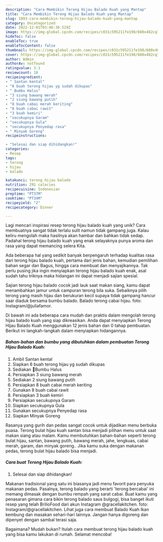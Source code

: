 ```yaml
---
description: "Cara Membikin Terong Hijau Balado Kuah yang Mantap"
title: "Cara Membikin Terong Hijau Balado Kuah yang Mantap"
slug: 1893-cara-membikin-terong-hijau-balado-kuah-yang-mantap
category: Uncategorized
date: 2022-12-01T03:46:38.519Z
image: https://img-global.cpcdn.com/recipes/c031c595211fe198/680x482cq70/terong-hijau-balado-kuah-foto-resep-utama.jpg
hideToc: false
enableToc: true
enableTocContent: false
thumbnail: https://img-global.cpcdn.com/recipes/c031c595211fe198/680x482cq70/terong-hijau-balado-kuah-foto-resep-utama.jpg
cover: https://img-global.cpcdn.com/recipes/c031c595211fe198/680x482cq70/terong-hijau-balado-kuah-foto-resep-utama.jpg
author: Admin
authorAv: notfound
ratingvalue: 3.1
reviewcount: 18
recipeingredient:
- " Santan kental"
- "6 buah terong hijau yg sudah dikupas"
- " Bumbu Halus"
- "3 siung bawang merah"
- "2 siung bawang putih"
- "8 buah cabai merah keriting"
- "8 buah cabai rawit"
- "3 buah kemiri"
- "secukupnya Garam"
- "secukupnya Gula"
- "secukupnya Penyedap rasa"
- " Minyak Goreng"
recipeinstructions:

- "Selesai dan siap dihidangkan!"
categories:
- Resep
tags:
- terong
- hijau
- balado

katakunci: terong hijau balado 
nutrition: 291 calories
recipecuisine: Indonesian
preptime: "PT37M"
cooktime: "PT34M"
recipeyield: "2"
recipecategory: Dinner

---
```





Lagi mencari inspirasi resep terong hijau balado kuah yang unik? Cara membuatnya sangat tidak terlalu sulit namun tidak gampang juga. Kalau keliru mengolah maka hasilnya akan hambar dan bahkan tidak sedap. Padahal terong hijau balado kuah yang enak selayaknya punya aroma dan rasa yang dapat memancing selera Kita.





Ada beberapa hal yang sedikit banyak berpengaruh terhadap kualitas rasa dari terong hijau balado kuah, pertama dari jenis bahan, kemudian pemilihan bahan segar dan Bagus, hingga cara membuat dan menyajikannya. Tak perlu pusing jika ingin menyiapkan terong hijau balado kuah enak,      asal sudah tahu triknya maka hidangan ini dapat menjadi sajian spesial.














Sajian terong hijau balado cocok jadi lauk saat makan siang, kamu dapat menambahkan jamur untuk campuran terong bila suka. Sebaiknya pilih terong yang masih hijau dan berukuran kecil supaya tidak gampang hancur saar diaduk bersama bumbu balado. Balado terong cabai hijau. foto: Instagram/@juliafamor.






Di bawah ini ada beberapa cara mudah dan praktis dalam mengolah terong hijau balado kuah yang siap dikreasikan. Anda dapat menyiapkan Terong Hijau Balado Kuah menggunakan 12 jenis bahan dan 0 tahap pembuatan. Berikut ini langkah-langkah dalam menyiapkan hidangannya.

<!--inarticleads1-->

##### Bahan-bahan dan bumbu yang dibutuhkan dalam pembuatan Terong Hijau Balado Kuah:

1. Ambil  Santan kental
1. Siapkan 6 buah terong hijau yg sudah dikupas
1. Sediakan  📣Bumbu Halus
1. Persiapkan 3 siung bawang merah
1. Sediakan 2 siung bawang putih
1. Persiapkan 8 buah cabai merah keriting
1. Gunakan 8 buah cabai rawit
1. Persiapkan 3 buah kemiri
1. Persiapkan secukupnya Garam
1. Siapkan secukupnya Gula
1. Gunakan secukupnya Penyedap rasa
1. Siapkan  Minyak Goreng


Rasanya yang gurih dan pedas sangat cocok untuk dijadikan menu berbuka puasa. Terong bulat hijau kuah santan bisa menjadi pilihan menu untuk saat makan siang atau malam. Kamu membutuhkan bahan-bahan seperti terong bulat hijau, santan, bawang putih, bawang merah, jahe, lengkuas, cabai merah, garam, dan minyak goreng.. Jika kamu suka dengan makanan pedas, terong bulat hijau balado bisa menjadi. 

<!--inarticleads2-->

##### Cara buat Terong Hijau Balado Kuah:


1. Selesai dan siap dihidangkan!

Makanan tradisional yang satu ini biasanya jadi menu favorit para penyuka makanan pedas. Pasalnya, terong balado yang berarti &#39;terong bercabai&#39; ini memang dimasak dengan bumbu rempah yang sarat cabai. Buat kamu yang penasaran gimana cara bikin terong balado saus bulgogi, bisa banget ikuti resep yang telah BrilioFood dari akun Instagram @gracellakitchen. foto: Instagram/@gracellakitchen. Lihat juga cara membuat Balado Kuah Ikan kembung dan masakan sehari-hari lainnya. Jangan hanya digoreng dan dipenyet dengan sambal terasi saja. 

Bagaimana? Mudah bukan? Itulah cara membuat terong hijau balado kuah yang bisa kamu lakukan di rumah. Selamat mencoba!
